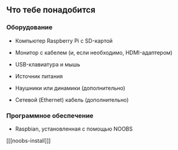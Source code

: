 ## Что тебе понадобится

### Оборудование

+ Компьютер Raspberry Pi с SD-картой

+ Монитор с кабелем (и, если необходимо, HDMI-адаптером)

+ USB-клавиатура и мышь

+ Источник питания

+ Наушники или динамики (дополнительно)

+ Сетевой (Ethernet) кабель (дополнительно)

### Программное обеспечение

+ Raspbian, установленная с помощью NOOBS

[[[noobs-install]]]